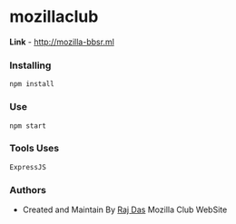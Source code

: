 # mozillaclub
**Link** - http://mozilla-bbsr.ml
### Installing
```
npm install
```
### Use
```
npm start
```
### Tools Uses
```
ExpressJS
```
### Authors
* Created and Maintain By [Raj Das](https:fb.com/itsrajdas)
Mozilla Club WebSite
